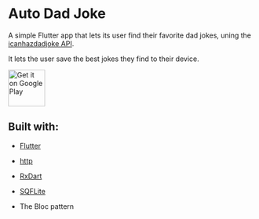 # Auto Dad Joke

A simple Flutter app that lets its user find their favorite dad jokes, uning the [icanhazdadjoke API](https://icanhazdadjoke.com/).

It lets the user save the best jokes they find to their device.


<a href='https://play.google.com/store/apps/details?id=com.lambda.auto_dad_joke&pcampaignid=MKT-Other-global-all-co-prtnr-py-PartBadge-Mar2515-1'><img alt='Get it on Google Play' src='https://play.google.com/intl/en_us/badges/images/generic/en_badge_web_generic.png' height="75"/></a>


## Built with:

- [Flutter](https://flutter.dev)
- [http](https://pub.dev/packages/http#-installing-tab-)
- [RxDart](https://pub.dev/packages/rxdart)
- [SQFLite](https://pub.dev/packages/sqflite)

- The Bloc pattern
